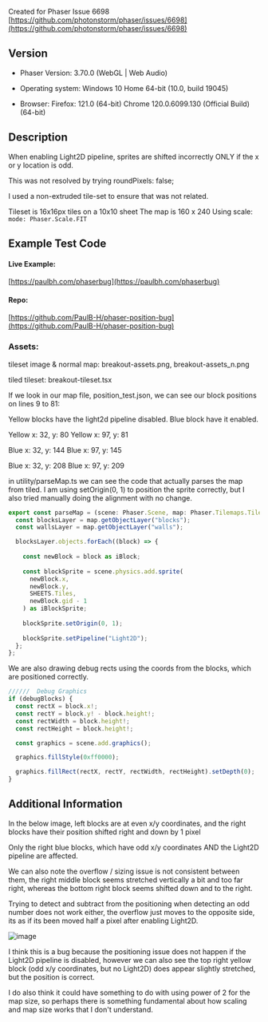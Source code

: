 Created for Phaser Issue 6698
[https://github.com/photonstorm/phaser/issues/6698](https://github.com/photonstorm/phaser/issues/6698)

## Version

* Phaser Version:
3.70.0 (WebGL | Web Audio)

* Operating system:
Windows 10 Home 64-bit (10.0, build 19045)

* Browser:
Firefox: 121.0 (64-bit)
Chrome 120.0.6099.130 (Official Build) (64-bit)

## Description

When enabling Light2D pipeline, sprites are shifted incorrectly ONLY if the x or y location is odd.

This was not resolved by trying roundPixels: false;

I used a non-extruded tile-set to ensure that was not related.

Tileset is 16x16px tiles on a 10x10 sheet
The map is 160 x 240
Using scale: ```mode: Phaser.Scale.FIT```

## Example Test Code

<!--
All issues must have source code demonstrating the problem. We automatically close issues after 30 days if no code is provided.

The code can be pasted directly below this comment, or you can link to codepen, jsbin, or similar. The code will ideally be runnable instantly. The more work involved in turning your code into a reproducible test case, the longer it will take the fix the issue.
-->

#### Live Example:
[https://paulbh.com/phaserbug](https://paulbh.com/phaserbug)

#### Repo:
[https://github.com/PaulB-H/phaser-position-bug](https://github.com/PaulB-H/phaser-position-bug)

### Assets:

tileset image & normal map:
breakout-assets.png, breakout-assets_n.png

tiled tileset:
breakout-tileset.tsx

If we look in our map file, position_test.json, we can see our block positions on lines 9 to 81:

Yellow blocks have the light2d pipeline disabled.
Blue block have it enabled.

Yellow
x: 32, y: 80
Yellow
x: 97, y: 81

Blue
x: 32, y: 144
Blue
x: 97, y: 145

Blue
x: 32, y: 208
Blue
x: 97, y: 209

in utility/parseMap.ts we can see the code that actually parses the map from tiled. I am using setOrigin(0, 1) to position the sprite correctly, but I also tried manually doing the alignment with no change.

```ts
export const parseMap = (scene: Phaser.Scene, map: Phaser.Tilemaps.Tilemap) => {
  const blocksLayer = map.getObjectLayer("blocks");
  const wallsLayer = map.getObjectLayer("walls");

  blocksLayer.objects.forEach((block) => {
  
    const newBlock = block as iBlock;
  
    const blockSprite = scene.physics.add.sprite(
      newBlock.x,
      newBlock.y,
      SHEETS.Tiles,
      newBlock.gid - 1
    ) as iBlockSprite;
  
    blockSprite.setOrigin(0, 1);
  
    blockSprite.setPipeline("Light2D");
  };
};
```

We are also drawing debug rects using the coords from the blocks, which are positioned correctly.
```ts
//////  Debug Graphics
if (debugBlocks) {
  const rectX = block.x!;
  const rectY = block.y! - block.height!;
  const rectWidth = block.height!;
  const rectHeight = block.height!;

  const graphics = scene.add.graphics();

  graphics.fillStyle(0xff0000);

  graphics.fillRect(rectX, rectY, rectWidth, rectHeight).setDepth(0);
}
```

## Additional Information

In the below image, left blocks are at even x/y coordinates, and the right blocks have their position shifted right and down by 1 pixel

Only the right blue blocks, which have odd x/y coordinates AND the Light2D pipeline are affected.

We can also note the overflow / sizing issue is not consistent between them, the right middle block seems stretched vertically a bit and too far right, whereas the bottom right block seems shifted down and to the right.

Trying to detect and subtract from the positioning when detecting an odd number does not work either, the overflow just moves to the opposite side, its as if its been moved half a pixel after enabling Light2D.

![image](https://github.com/photonstorm/phaser/assets/51964537/6902ab97-8fb6-4593-bf87-b432e4a7635c)

I think this is a bug because the positioning issue does not happen if the Light2D pipeline is disabled, however we can also see the top right yellow block (odd x/y coordinates, but no Light2D) does appear slightly stretched, but the position is correct.

I do also think it could have something to do with using power of 2 for the map size, so perhaps there is something fundamental about how scaling and map size works that I don't understand.
